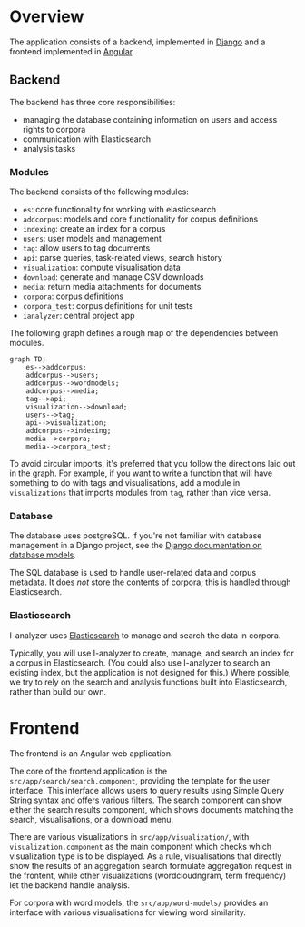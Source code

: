 # Overview

The application consists of a backend, implemented in [Django](https://www.djangoproject.com/) and a frontend implemented in [Angular](https://angular.io/).

## Backend

The backend has three core responsibilities:
- managing the database containing information on users and access rights to corpora
- communication with Elasticsearch
- analysis tasks

### Modules

The backend consists of the following modules:

- `es`: core functionality for working with elasticsearch
- `addcorpus`: models and core functionality for corpus definitions
- `indexing`: create an index for a corpus
- `users`: user models and management
- `tag`: allow users to tag documents
- `api`: parse queries, task-related views, search history
- `visualization`: compute visualisation data
- `download`: generate and manage CSV downloads
- `media`: return media attachments for documents
- `corpora`: corpus definitions
- `corpora_test`: corpus definitions for unit tests
- `ianalyzer`: central project app

The following graph defines a rough map of the dependencies between modules.

```mermaid
graph TD;
    es-->addcorpus;
    addcorpus-->users;
	addcorpus-->wordmodels;
    addcorpus-->media;
    tag-->api;
    visualization-->download;
	users-->tag;
	api-->visualization;
    addcorpus-->indexing;
    media-->corpora;
    media-->corpora_test;
```

To avoid circular imports, it's preferred that you follow the directions laid out in the graph. For example, if you want to write a function that will have something to do with tags and visualisations, add a module in `visualizations` that imports modules from `tag`, rather than vice versa.

### Database

The database uses postgreSQL. If you're not familiar with database management in a Django project, see the [Django documentation on database models](https://docs.djangoproject.com/en/5.1/topics/db/models/).

The SQL database is used to handle user-related data and corpus metadata. It does *not* store the contents of corpora; this is handled through Elasticsearch.

### Elasticsearch

I-analyzer uses [Elasticsearch](https://www.elastic.co/guide/en/elasticsearch/reference/current/index.html) to manage and search the data in corpora.

Typically, you will use I-analyzer to create, manage, and search an index for a corpus in Elasticsearch. (You could also use I-analyzer to search an existing index, but the application is not designed for this.) Where possible, we try to rely on the search and analysis functions built into Elasticsearch, rather than build our own.

# Frontend

The frontend is an Angular web application.

The core of the frontend application is the `src/app/search/search.component`, providing the template for the user interface. This interface allows users to query results using Simple Query String syntax and offers various filters. The search component can show either the search results component, which shows documents matching the search, visualisations, or a download menu.

There are various visualizations in `src/app/visualization/`, with `visualization.component` as the main component which checks which visualization type is to be displayed. As a rule, visualisations that directly show the results of an aggregation search formulate aggregation request in the frontent, while other visualizations (wordcloudngram, term frequency) let the backend handle analysis.

For corpora with word models, the `src/app/word-models/` provides an interface with various visualisations for viewing word similarity.
